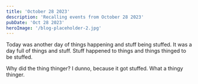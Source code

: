 ```yaml
---
title: 'October 28 2023'
description: 'Recalling events from October 28 2023'
pubDate: 'Oct 28 2023'
heroImage: '/blog-placeholder-2.jpg'
---
```


Today was another day of things happening and stuff being stuffed. It was a day full of things and stuff. Stuff happened to things and things thinged to be stuffed.

Why did the thing thinger? I dunno, because it got stuffed. What a thingy thinger.